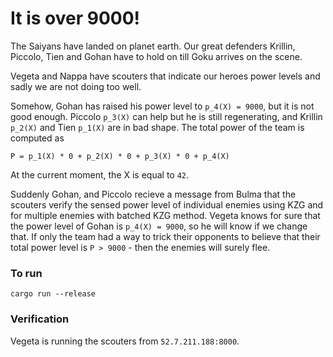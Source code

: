 # It is over 9000!

The Saiyans have landed on planet earth. Our great defenders Krillin, Piccolo, Tien and Gohan
have to hold on till Goku arrives on the scene.

Vegeta and Nappa have scouters that indicate our heroes power levels
and sadly we are not doing too well.

Somehow, Gohan has raised his power level to `p_4(X) = 9000`, but it is not good enough. Piccolo `p_3(X)` can help but he is still regenerating, and Krillin `p_2(X)` and Tien `p_1(X)` are in bad shape. The total power of the team is computed as

```
P = p_1(X) * 0 + p_2(X) * 0 + p_3(X) * 0 + p_4(X)
```

At the current moment, the X is equal to `42`.

Suddenly Gohan, and Piccolo recieve a message from Bulma that the scouters verify the sensed power level of individual enemies using KZG and for multiple enemies with batched KZG method. Vegeta knows for sure that the power level of Gohan is `p_4(X) = 9000`, so he will know if we change that. If only the team had a way to trick their opponents to believe that their total power level is `P > 9000` - then the enemies will surely flee.

### To run

```
cargo run --release
```

### Verification

Vegeta is running the scouters from `52.7.211.188:8000`.
